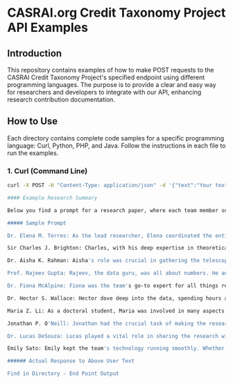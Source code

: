 # CASRAI.org Credit Taxonomy Project API Examples

## Introduction
This repository contains examples of how to make POST requests to the CASRAI Credit Taxonomy Project's specified endpoint using different programming languages. The purpose is to provide a clear and easy way for researchers and developers to integrate with our API, enhancing research contribution documentation.

## How to Use
Each directory contains complete code samples for a specific programming language: Curl, Python, PHP, and Java. Follow the instructions in each file to run the examples.

### 1. Curl (Command Line)
```bash
curl -X POST -H "Content-Type: application/json" -d '{"text":"Your text here"}' https://tools.casrai.org/generate-metadata

#### Example Research Summary    

Below you find a prompt for a research paper, where each team member send their contributions in natural language. Using the endpoint tools.casrai.org, you will get a response from our Llama 2 AI model traned in CRedIT taxonomy dictionary and roles. The servers returns files with the necessary data structures, graphs and metadata to utilize the data in other systems easily. You can find a web based version at casrai.org/credit - simply input the below text or any description of your research work's contributions.

##### Sample Prompt

Dr. Elena M. Torres: As the lead researcher, Elena coordinated the entire project. She was the mastermind behind the research idea, drawing on her extensive knowledge in astrophysics to guide the team and the study's direction.

Sir Charles J. Brighton: Charles, with his deep expertise in theoretical physics, developed the complex mathematical models that formed the backbone of the research, helping the team understand the intricate details of gravitational lensing.

Dr. Aisha K. Rahman: Aisha's role was crucial in gathering the telescope data. Her keen eye for detail ensured that the team had the best possible observational data to work with.

Prof. Rajeev Gupta: Rajeev, the data guru, was all about numbers. He analyzed the vast amounts of data, making sense of the patterns and turning them into understandable insights about dark matter.

Dr. Fiona McAlpine: Fiona was the team's go-to expert for all things related to the telescopic instruments. Her technical know-how ensured that the equipment was always in top shape for capturing the best data.

Dr. Hector S. Wallace: Hector dove deep into the data, spending hours analyzing and interpreting the findings. His contributions were key to understanding the results of the study.

Maria Z. Li: As a doctoral student, Maria was involved in many aspects of the project, from data collection to drafting sections of the research paper, bringing a fresh perspective to the team.

Jonathan P. O'Neill: Jonathan had the crucial task of making the research accessible. He refined the manuscript, ensuring that the complex science was clearly and accurately conveyed.

Dr. Lucas DeSouza: Lucas played a vital role in sharing the research with the world. He managed the outreach, effectively communicating the study's findings to the broader scientific community and the public.

Emily Sato: Emily kept the team's technology running smoothly. Whether it was a software glitch or hardware hiccup, she was there to make sure the team had the tech support they needed.

###### Actual Response to Above User Text

Find in Directory - End Point Output